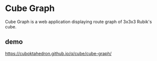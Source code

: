 # Cube Graph

Cube Graph is a web application displaying route graph of 3x3x3 Rubik's cube.

## demo

https://cuboktahedron.github.io/q/cube/cube-graph/

